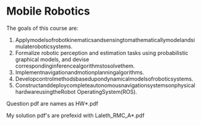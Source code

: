 # Mobile Robotics

The goals of this course are:

1. Applymodelsofrobotkinematicsandsensingtomathematicallymodelandsimulateroboticsystems.
2. Formalize robotic perception and estimation tasks using probabilistic graphical models, and devise
correspondinginferencealgorithmstosolvethem.
3. Implementnavigationandmotionplanningalgorithms.
4. Developcontrolmethodsbasedupondynamicalmodelsofroboticsystems.
5. ConstructanddeploycompleteautonomousnavigationsystemsonphysicalhardwareusingtheRobot
OperatingSystem(ROS).

Question pdf are names as HW*.pdf

My solution pdf's are prefexid with Laleth_RMC_A*.pdf
